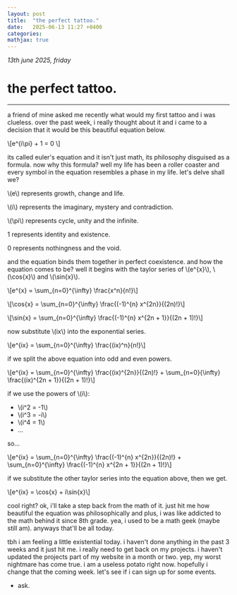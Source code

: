 ```yaml
---
layout: post
title:  "the perfect tattoo."
date:   2025-06-13 11:27 +0400
categories:
mathjax: true
---
```


_13th june 2025, friday_

# the perfect tattoo.
---

a friend of mine asked me recently what would my first tattoo and i was clueless. over the past week, i really thought about it and i came to a decision that it would be this beautiful equation below.

\\[e^{i\pi} + 1 = 0 \\]

its called euler's equation and it isn't just math, its philosophy disguised as a formula. now why this formula? well my life has been a roller coaster and every symbol in the equation resembles a phase in my life. let's delve shall we?

\\(e\\) represents growth, change and life.

\\(i\\) represents the imaginary, mystery and contradiction.

\\(\pi\\) represents cycle, unity and the infinite.

1 represents identity and existence.

0 represents nothingness and the void.

and the equation binds them together in perfect coexistence. and how the equation comes to be? well it begins with the taylor series of \\(e^{x}\\), \\(\cos{x}\\) and \\(\sin{x}\\).

\\[e^{x} = \sum_{n=0}^{\infty} \frac{x^n}{n!}\\]

\\[\cos{x} = \sum_{n=0}^{\infty} \frac{(-1)^{n} x^{2n}}{(2n)!}\\]

\\[\sin{x} = \sum_{n=0}^{\infty} \frac{(-1)^{n} x^{2n + 1}}{(2n + 1)!}\\]

now substitute \\(ix\\) into the exponential series.

\\[e^{ix} = \sum_{n=0}^{\infty} \frac{(ix)^n}{n!}\\]

if we split the above equation into odd and even powers.

\\[e^{ix} = \sum_{n=0}^{\infty} \frac{(ix)^{2n}}{(2n)!} + \sum_{n=0}{\infty} \frac{(ix)^{2n + 1}}{(2n + 1)!}\\]

if we use the powers of \\(i\\):

 - \\(i^2 = -1\\)
 - \\(i^3 = -i\\)
 - \\(i^4 = 1\\)
 - ...

so...

\\[e^{ix} = \sum_{n=0}^{\infty} \frac{(-1)^{n} x^{2n}}{(2n)!} + \sum_{n=0}^{\infty} \frac{(-1)^{n} x^{2n + 1}}{(2n + 1)!}\\]

if we substitute the other taylor series into the equation above, then we get.

\\[e^{ix} = \cos{x} + i\sin{x}\\]

cool right? ok, i'll take a step back from the math of it. just hit me how beautiful the equation was philosophically and plus, i was like addicted to the math behind it since 8th grade. yea, i used to be a math geek (maybe still am). anyways that'll be all today.

tbh i am feeling a little existential today. i haven't done anything in the past 3 weeks and it just hit me. i really need to get back on my projects. i haven't updated the projects part of my website in a month or two. yep, my worst nightmare has come true. i am a useless potato right now. hopefully i change that the coming week. let's see if i can sign up for some events.

 - ask.
